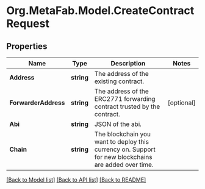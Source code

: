 
# Org.MetaFab.Model.CreateContractRequest

## Properties

Name | Type | Description | Notes
------------ | ------------- | ------------- | -------------
**Address** | **string** | The address of the existing contract. | 
**ForwarderAddress** | **string** | The address of the ERC2771 forwarding contract trusted by the contract. | [optional] 
**Abi** | **string** | JSON of the abi. | 
**Chain** | **string** | The blockchain you want to deploy this currency on. Support for new blockchains are added over time. | 

[[Back to Model list]](../README.md#documentation-for-models)
[[Back to API list]](../README.md#documentation-for-api-endpoints)
[[Back to README]](../README.md)

